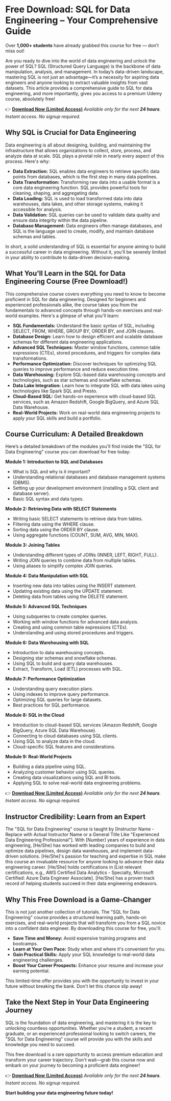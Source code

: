 # Free Download: SQL for Data Engineering – Your Comprehensive Guide

Over **1,000+ students** have already grabbed this course for free — don’t miss out!

Are you ready to dive into the world of data engineering and unlock the power of SQL? SQL (Structured Query Language) is the backbone of data manipulation, analysis, and management. In today’s data-driven landscape, mastering SQL is not just an advantage—it’s a necessity for aspiring data engineers and anyone looking to extract valuable insights from vast datasets. This article provides a comprehensive guide to SQL for data engineering, and more importantly, gives you access to a premium Udemy course, absolutely free!

👉 [**Download Now (Limited Access)**](https://udemywork.com/sql-for-data-engineering)
_Available only for the next **24 hours**. Instant access. No signup required._

## Why SQL is Crucial for Data Engineering

Data engineering is all about designing, building, and maintaining the infrastructure that allows organizations to collect, store, process, and analyze data at scale. SQL plays a pivotal role in nearly every aspect of this process. Here's why:

*   **Data Extraction:** SQL enables data engineers to retrieve specific data points from databases, which is the first step in many data pipelines.
*   **Data Transformation:** Transforming raw data into a usable format is a core data engineering function. SQL provides powerful tools for cleaning, shaping, and aggregating data.
*   **Data Loading:** SQL is used to load transformed data into data warehouses, data lakes, and other storage systems, making it accessible for analysis.
*   **Data Validation:** SQL queries can be used to validate data quality and ensure data integrity within the data pipeline.
*   **Database Management:** Data engineers often manage databases, and SQL is the language used to create, modify, and maintain database schemas and tables.

In short, a solid understanding of SQL is essential for anyone aiming to build a successful career in data engineering. Without it, you'll be severely limited in your ability to contribute to data-driven decision-making.

## What You'll Learn in the SQL for Data Engineering Course (Free Download!)

This comprehensive course covers everything you need to know to become proficient in SQL for data engineering. Designed for beginners and experienced professionals alike, the course takes you from the fundamentals to advanced concepts through hands-on exercises and real-world examples. Here's a glimpse of what you'll learn:

*   **SQL Fundamentals:** Understand the basic syntax of SQL, including SELECT, FROM, WHERE, GROUP BY, ORDER BY, and JOIN clauses.
*   **Database Design:** Learn how to design efficient and scalable database schemas for different data engineering applications.
*   **Advanced SQL Techniques:** Master window functions, common table expressions (CTEs), stored procedures, and triggers for complex data transformations.
*   **Performance Optimization:** Discover techniques for optimizing SQL queries to improve performance and reduce execution time.
*   **Data Warehousing:** Explore SQL-based data warehousing concepts and technologies, such as star schemas and snowflake schemas.
*   **Data Lake Integration:** Learn how to integrate SQL with data lakes using technologies like Spark SQL and Presto.
*   **Cloud-Based SQL:** Get hands-on experience with cloud-based SQL services, such as Amazon Redshift, Google BigQuery, and Azure SQL Data Warehouse.
*   **Real-World Projects:** Work on real-world data engineering projects to apply your SQL skills and build a portfolio.

## Course Curriculum: A Detailed Breakdown

Here’s a detailed breakdown of the modules you'll find inside the "SQL for Data Engineering" course you can download for free today:

**Module 1: Introduction to SQL and Databases**

*   What is SQL and why is it important?
*   Understanding relational databases and database management systems (DBMS).
*   Setting up your development environment (installing a SQL client and database server).
*   Basic SQL syntax and data types.

**Module 2: Retrieving Data with SELECT Statements**

*   Writing basic SELECT statements to retrieve data from tables.
*   Filtering data using the WHERE clause.
*   Sorting data using the ORDER BY clause.
*   Using aggregate functions (COUNT, SUM, AVG, MIN, MAX).

**Module 3: Joining Tables**

*   Understanding different types of JOINs (INNER, LEFT, RIGHT, FULL).
*   Writing JOIN queries to combine data from multiple tables.
*   Using aliases to simplify complex JOIN queries.

**Module 4: Data Manipulation with SQL**

*   Inserting new data into tables using the INSERT statement.
*   Updating existing data using the UPDATE statement.
*   Deleting data from tables using the DELETE statement.

**Module 5: Advanced SQL Techniques**

*   Using subqueries to create complex queries.
*   Working with window functions for advanced data analysis.
*   Creating and using common table expressions (CTEs).
*   Understanding and using stored procedures and triggers.

**Module 6: Data Warehousing with SQL**

*   Introduction to data warehousing concepts.
*   Designing star schemas and snowflake schemas.
*   Using SQL to build and query data warehouses.
*   Extract, Transform, Load (ETL) processes with SQL.

**Module 7: Performance Optimization**

*   Understanding query execution plans.
*   Using indexes to improve query performance.
*   Optimizing SQL queries for large datasets.
*   Best practices for SQL performance.

**Module 8: SQL in the Cloud**

*   Introduction to cloud-based SQL services (Amazon Redshift, Google BigQuery, Azure SQL Data Warehouse).
*   Connecting to cloud databases using SQL clients.
*   Using SQL to analyze data in the cloud.
*   Cloud-specific SQL features and considerations.

**Module 9: Real-World Projects**

*   Building a data pipeline using SQL.
*   Analyzing customer behavior using SQL queries.
*   Creating data visualizations using SQL and BI tools.
*   Applying SQL to solve real-world data engineering problems.

👉 [**Download Now (Limited Access)**](https://udemywork.com/sql-for-data-engineering)
_Available only for the next **24 hours**. Instant access. No signup required._

## Instructor Credibility: Learn from an Expert

The "SQL for Data Engineering" course is taught by [Instructor Name - Replace with Actual Instructor Name or a General Title Like "Experienced Data Engineering Professional"]. With [Number] years of experience in data engineering, [He/She] has worked with leading companies to build and optimize data pipelines, design data warehouses, and implement data-driven solutions. [He/She]'s passion for teaching and expertise in SQL make this course an invaluable resource for anyone looking to advance their data engineering career. [He/She] holds certifications in [List relevant certifications, e.g., AWS Certified Data Analytics - Specialty, Microsoft Certified: Azure Data Engineer Associate]. [He/She] has a proven track record of helping students succeed in their data engineering endeavors.

## Why This Free Download is a Game-Changer

This is not just another collection of tutorials. The "SQL for Data Engineering" course provides a structured learning path, hands-on exercises, and real-world projects that will transform you from a SQL novice into a confident data engineer. By downloading this course for free, you'll:

*   **Save Time and Money:** Avoid expensive training programs and bootcamps.
*   **Learn at Your Own Pace:** Study when and where it's convenient for you.
*   **Gain Practical Skills:** Apply your SQL knowledge to real-world data engineering challenges.
*   **Boost Your Career Prospects:** Enhance your resume and increase your earning potential.

This limited-time offer provides you with the opportunity to invest in your future without breaking the bank. Don't let this chance slip away!

## Take the Next Step in Your Data Engineering Journey

SQL is the foundation of data engineering, and mastering it is the key to unlocking countless opportunities. Whether you're a student, a recent graduate, or an experienced professional looking to switch careers, the "SQL for Data Engineering" course will provide you with the skills and knowledge you need to succeed.

This free download is a rare opportunity to access premium education and transform your career trajectory. Don't wait—grab this course now and embark on your journey to becoming a proficient data engineer!

👉 [**Download Now (Limited Access)**](https://udemywork.com/sql-for-data-engineering)
_Available only for the next **24 hours**. Instant access. No signup required._

**Start building your data engineering future today!**

